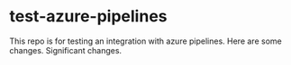# test-azure-pipelines

This repo is for testing an integration with azure pipelines. 
Here are some changes. Significant changes.